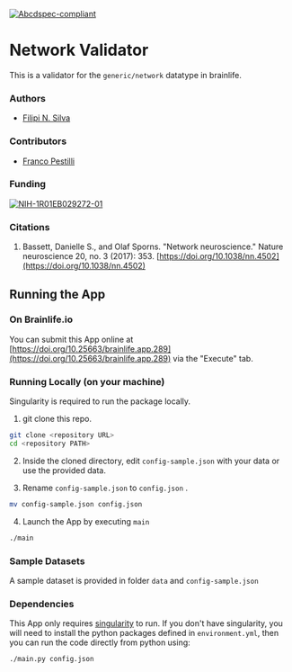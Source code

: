 [![Abcdspec-compliant](https://img.shields.io/badge/ABCD_Spec-v1.1-green.svg)](https://github.com/brain-life/abcd-spec)

# Network Validator
This is a validator for the `generic/network` datatype in brainlife.


### Authors
- [Filipi N. Silva](https://filipinascimento.github.io)

### Contributors
- [Franco Pestilli](https://liberalarts.utexas.edu/psychology/faculty/fp4834)


### Funding
[![NIH-1R01EB029272-01](https://img.shields.io/badge/NIH-1R01EB029272_01-blue.svg)](https://projectreporter.nih.gov/project_info_description.cfm?aid=9916138&icde=52173380&ddparam=&ddvalue=&ddsub=&cr=1&csb=default&cs=ASC&pball=)

### Citations

1. Bassett, Danielle S., and Olaf Sporns. "Network neuroscience." Nature neuroscience 20, no. 3 (2017): 353. [https://doi.org/10.1038/nn.4502](https://doi.org/10.1038/nn.4502)


## Running the App 

### On Brainlife.io

You can submit this App online at [https://doi.org/10.25663/brainlife.app.289](https://doi.org/10.25663/brainlife.app.289) via the "Execute" tab.

### Running Locally (on your machine)
Singularity is required to run the package locally.

1. git clone this repo.

```bash
git clone <repository URL>
cd <repository PATH>
```

2. Inside the cloned directory, edit `config-sample.json` with your data or use the provided data.

3. Rename `config-sample.json` to `config.json` .

```bash
mv config-sample.json config.json
```

4. Launch the App by executing `main`

```bash
./main
```

### Sample Datasets

A sample dataset is provided in folder `data` and `config-sample.json`


### Dependencies

This App only requires [singularity](https://www.sylabs.io/singularity/) to run. If you don't have singularity, you will need to install the python packages defined in `environment.yml`, then you can run the code directly from python using:  

```bash
./main.py config.json
```

